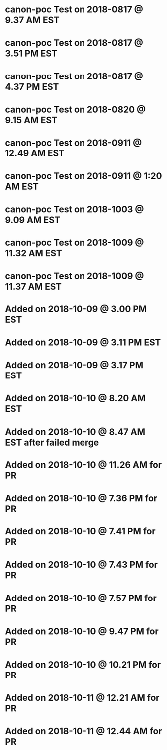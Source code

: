 # canon-poc Test on 2018-0817 @  9.37 AM EST
# canon-poc Test on 2018-0817 @  3.51 PM EST
# canon-poc Test on 2018-0817 @  4.37 PM EST
# canon-poc Test on 2018-0820 @  9.15 AM EST
# canon-poc Test on 2018-0911 @ 12.49 AM EST
# canon-poc Test on 2018-0911 @   1:20 AM EST
# canon-poc Test on 2018-1003 @ 9.09 AM EST
# canon-poc Test on 2018-1009 @ 11.32 AM EST
# canon-poc Test on 2018-1009 @ 11.37 AM EST
# Added on 2018-10-09 @ 3.00 PM EST
# Added on 2018-10-09 @ 3.11 PM EST
# Added on 2018-10-09 @ 3.17 PM EST
# Added on 2018-10-10 @ 8.20 AM EST
# Added on 2018-10-10 @ 8.47 AM EST after failed merge 
# Added on 2018-10-10 @ 11.26 AM for PR
# Added on 2018-10-10 @ 7.36 PM for PR
# Added on 2018-10-10 @ 7.41 PM for PR
# Added on 2018-10-10 @ 7.43 PM for PR
# Added on 2018-10-10 @ 7.57 PM for PR
# Added on 2018-10-10 @ 9.47 PM for PR
# Added on 2018-10-10 @ 10.21 PM for PR
# Added on 2018-10-11 @ 12.21 AM for PR
# Added on 2018-10-11 @ 12.44 AM for PR
